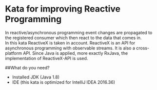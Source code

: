 # Kata for improving Reactive Programming
In reactive/asynchronous programming event changes are propagated to the registered consumer which then react to the
data that comes in.  
In this kata ReactiveX is taken in account. ReactiveX is an API for asynchronous programming with observable streams.
It is also a cross-platform API. Since Java is applied, more exactly RxJava, the implementation of ReactiveX-API is used.

##What do you need?
* Installed JDK (Java 1.8)
* IDE (this kata is optimized for IntelliJ IDEA 2016.36)
